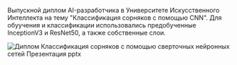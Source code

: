 Выпускной диплом AI-разработчика в Университете Искусственного Интеллекта на тему "Классификация сорняков с помощью CNN".
Для обуучения и классификации использовались предобученные InceptionV3 и ResNet50, а также собственные слои.

 ![Диплом _Классификация сорняков с помощью сверточных нейронных сетей_  Презентация pptx](https://user-images.githubusercontent.com/48830679/219343262-6bbf6b4d-9293-4cec-9964-2b94937d556e.jpg)
